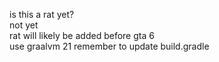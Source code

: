 is this a rat yet? \
not yet \
rat will likely be added before gta 6 \
use graalvm 21 remember to update build.gradle
